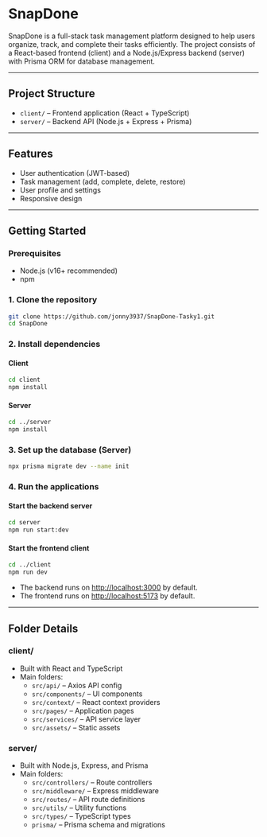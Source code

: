 # SnapDone

SnapDone is a full-stack task management platform designed to help users organize, track, and complete their tasks efficiently. The project consists of a React-based frontend (client) and a Node.js/Express backend (server) with Prisma ORM for database management.

---

## Project Structure

- `client/` – Frontend application (React + TypeScript)
- `server/` – Backend API (Node.js + Express + Prisma)

---

## Features
- User authentication (JWT-based)
- Task management (add, complete, delete, restore)
- User profile and settings
- Responsive design

---

## Getting Started

### Prerequisites
- Node.js (v16+ recommended)
- npm

### 1. Clone the repository
```bash
git clone https://github.com/jonny3937/SnapDone-Tasky1.git
cd SnapDone
```

### 2. Install dependencies
#### Client
```bash
cd client
npm install
```
#### Server
```bash
cd ../server
npm install
```

### 3. Set up the database (Server)
```bash
npx prisma migrate dev --name init
```

### 4. Run the applications
#### Start the backend server
```bash
cd server
npm run start:dev
```
#### Start the frontend client
```bash
cd ../client
npm run dev
```

- The backend runs on [http://localhost:3000](http://localhost:3000) by default.
- The frontend runs on [http://localhost:5173](http://localhost:5173) by default.

---

## Folder Details

### client/
- Built with React and TypeScript
- Main folders:
  - `src/api/` – Axios API config
  - `src/components/` – UI components
  - `src/context/` – React context providers
  - `src/pages/` – Application pages
  - `src/services/` – API service layer
  - `src/assets/` – Static assets

### server/
- Built with Node.js, Express, and Prisma
- Main folders:
  - `src/controllers/` – Route controllers
  - `src/middleware/` – Express middleware
  - `src/routes/` – API route definitions
  - `src/utils/` – Utility functions
  - `src/types/` – TypeScript types
  - `prisma/` – Prisma schema and migrations



